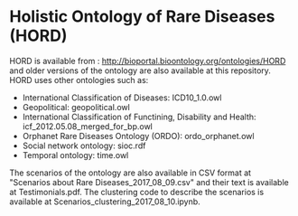 # Holistic Ontology of Rare Diseases (HORD)
HORD is available from : http://bioportal.bioontology.org/ontologies/HORD and older versions of the ontology are also available at this repository. HORD uses other ontologies such as:
* International Classification of Diseases: ICD10_1.0.owl
* Geopolitical: geopolitical.owl
* International Classification of Functining, Disability and Health: icf_2012.05.08_merged_for_bp.owl
* Orphanet Rare Diseases Ontology (ORDO): ordo_orphanet.owl
* Social network ontology: sioc.rdf
* Temporal ontology: time.owl

The scenarios of the ontology are also available in CSV format at "Scenarios about Rare Diseases_2017_08_09.csv" and their text is available at Testimonials.pdf. The clustering code to describe the scenarios is available at Scenarios_clustering_2017_08_10.ipynb.
